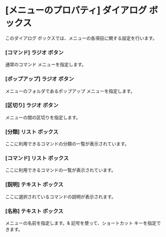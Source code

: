# \[メニューのプロパティ\] ダイアログ ボックス

このダイアログ ボックスでは、メニューの各項目に関する設定を行います。

### \[コマンド\] ラジオ ボタン

通常のコマンド メニューを指定します。

### \[ポップアップ\] ラジオ ボタン

メニューのフォルダであるポップアップ メニューを指定します。

### \[区切り\] ラジオ ボタン

メニューの間の区切りを指定します。

### \[分類\] リスト ボックス

ここに利用できるコマンドの分類の一覧が表示されています。

### \[コマンド\] リスト ボックス

ここに利用できるコマンドの一覧が表示されています。

### \[説明\] テキスト ボックス

ここに選択されているコマンドの説明が表示されます。

### \[名称\] テキスト ボックス

メニューの名前を指定します。& 記号を使って、ショートカット キーを指定できます。

